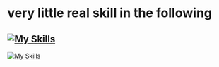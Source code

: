 # very little real skill in the following
[![My Skills](https://skillicons.dev/icons?i=html,css,js,react,tailwind,vite,robloxstudio,python,raspberrypi&perline=3)](https://skillicons.dev)
---
[![My Skills](https://skillicons.dev/icons?i=vscode,pycharm,idea,ae,ps,ai&theme=dark&perline=3)](https://skillicons.dev)
